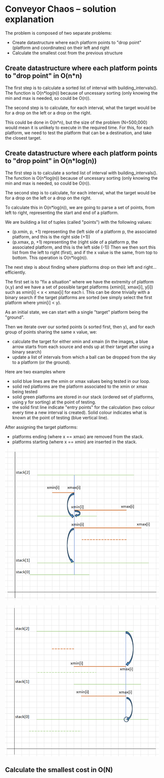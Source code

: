 # Conveyor Chaos – solution explanation

The problem is composed of two separate problems:
* Create datastructure where each platform points to "drop point" (platform and coordinates) on their left and right
* Calculate the smallest cost from the previous structure

## Create datastructure where each platform points to "drop point" in O(n*n)

The first step is to calculate a sorted list of interval with building_intervals().  The function is O(n*log(n)) because of uncessary sorting (only knowing the min and max is needed, so could be O(n)).

The second step is to calculate, for each interval, what the target would be for a drop on the left or a drop on the right.

This could be done in O(n*n), but the size of the problem (N=500,000) would mean it is unlikely to execute in the required time. For this, for each platform, we need to test the platform that can be a destination, and take the closest target.

## Create datastructure where each platform points to "drop point" in O(n*log(n))

The first step is to calculate a sorted list of interval with building_intervals().  The function is O(n*log(n)) because of uncessary sorting (only knowing the min and max is needed, so could be O(n)).

The second step is to calculate, for each interval, what the target would be for a drop on the left or a drop on the right.

To calculate this in O(n*log(n)), we are going to parse a set of points, from left to right, representing the start and end of a platform.

We are building a list of tuples (called "points") with the following values:
* (p.xmin, p, +1)  representing the (left side of a platform p, the associated platform, and this is the right side (+1))
* (p.xmax, p, +1)  representing the (right side of a platform p, the associated platform, and this is the left side (-1))
Then we then sort this list from the left to right (first), and if the x value is the same, from top to bottom. This operation is O(n*log(n)).

The next step is about finding where platforms drop on their left and right... efficiently. 

The first set is to "fix a situation" where we have the extremity of platform (x,y) and we have a set of possible target platforms (xmin[i], xmax[i], y[i]) such as xmin[i] < x < xmax[i] for each i. This can be done trivially with a binary search if the target platforms are sorted (we simply select the first platform where ymin[i] < y).

As an initial state, we can start with a single "target" platform being the "ground".

Then we iterate over our sorted points (x sorted first, then y), and for each group of points sharing the same x value, we:
* calculate the target for either xmin and xmain (in the images, a blue arrow starts from each source and ends up at their target after using a binary search)
* update a list of intervals from which a ball can be dropped from the sky to a platform (or the ground).

Here are two examples where
* solid blue lines are the xmin or xmax values being tested in our loop.
* solid red platforms are the platform associated to the xmin or xmax being tested
* solid green platforms are stored in our stack (ordered set of platforms, using y for sorting) at the point of testing.
* the solid first line indicate "entry points" for the calculation (two colour every time a new interval is created). Solid colour indicates what is known at the point of testing (blue vertical line).

After assigning the target platforms:
* platforms ending (where x == xmax) are removed from the stack.
* platforms starting (where x == xmin) are inserted in the stack.

![Example1](./l4_conveyor_chaos1.png)

![Example2](./l4_conveyor_chaos2.png)


## Calculate the smallest cost in O(N)
